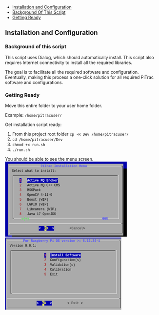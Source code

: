 - [Installation and Configuration](#installation-and-configuration)
- [Background Of This Script](#background-of-this-script)
- [Getting Ready](#getting-ready)



## Installation and Configuration

### Background of this script
This script uses Dialog, which should automatically install. This script also requires Internet connectivity to install all the required libraries.

The goal is to facilitate all the required software and configuration. Eventually, making this process a one-click solution for all required PiTrac software and configurations. 

### Getting Ready
Move this entire folder to your user home folder. 

Example: `/home/pitracuser/`

Get installation script ready:  
1. From this project root folder `cp -R Dev /home/pitracuser/`
2. `cd /home/pitracuser/Dev`
3. `chmod +x run.sh`
3. `./run.sh`

You should be able to see the menu screen. 
![alt text](img/menu.png)
![alt text](img/install_menu.png)

